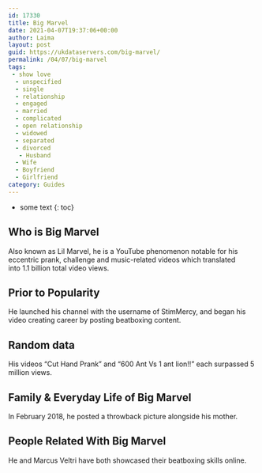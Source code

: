 ```yaml
---
id: 17330
title: Big Marvel
date: 2021-04-07T19:37:06+00:00
author: Laima
layout: post
guid: https://ukdataservers.com/big-marvel/
permalink: /04/07/big-marvel
tags:
 - show love
  - unspecified
  - single
  - relationship
  - engaged
  - married
  - complicated
  - open relationship
  - widowed
  - separated
  - divorced
   - Husband
  - Wife
  - Boyfriend
  - Girlfriend
category: Guides
---
```


* some text
{: toc}


## Who is Big Marvel
                  
                  
                  
Also known as Lil Marvel, he is a YouTube phenomenon notable for his eccentric prank, challenge and music-related videos which translated into 1.1 billion total video views. 
                  
              
            
              
            
                
                
                
## Prior to Popularity
                  
                  
                  
He launched his channel with the username of StimMercy, and began his video creating career by posting beatboxing content. 
                  
              
            
              
            
                
                
                
## Random data
                  
                  
                  
His videos &#8220;Cut Hand Prank&#8221; and &#8220;600 Ant Vs 1 ant lion!!&#8221; each surpassed 5 million views.
                  
              
            
              
            
                
                
                
## Family & Everyday Life of Big Marvel
                  
                  
                  
In February 2018, he posted a throwback picture alongside his mother.
                  
              
            
              
            
                
                
                
## People Related With Big Marvel
                  
                  
                  
He and Marcus Veltri have both showcased their beatboxing skills online.
                  
              
            
              
            
                
              
            
              
              
            
            
              
            
          
          
          